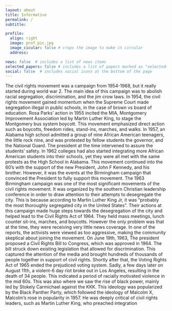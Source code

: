 ```yaml
---
layout: about
title: Informative
permalink: /
subtitle: 

profile:
  align: right
  image: prof_pic.jpg
  image_cicular: false # crops the image to make it circular
  address:

news: false  # includes a list of news items
selected_papers: false # includes a list of papers marked as "selected={true}"
social: false  # includes social icons at the bottom of the page
---
```


The civil rights movement was a campaign from 1954-1968, but it really started during world war 2. The main idea of this campaign was to abolish racial segregation, discrimination, and the jim crow laws. In 1954, the civil rights movement gained momentum when the Supreme Court made segregation illegal in public schools, in the case of brown vs board of education. Rosa Parks’ action in 1955 incited the MIA, Montgomery Improvement Association led by Martin Luther King, to stage the Montgomery bus system boycott. This movement emphasized direct action such as boycotts, freedom rides, stand-ins, marches, and walks.  In 1957, an Alabama high school admitted a group of nine African American teenagers, the little rock nine,  and was protested by fellow students the governor, and the National Guard. The president at the time intervened to assure the students’ safety. In 1962 colleges had also started integrating more African American students into their schools, yet they were all met with the same protests as the High School in Alabama. This movement continued into the 60’s with the support of the new President, John F Kennedy, and his brother. However, it was the events at the Birmingham campaign that convinced the President to fully support this movement. The 1963 Birmingham campaign was one of the most significant movements of the civil rights movement. It was organized by the southern Christian leadership conference in order to draw attention to their attempts to desegregate the city. This is because according to Martin Luther King Jr, it was “probably the most thoroughly segregated city in the United States”. Their actions at this campaign made huge steps towards the desegregation of the city and helped lead to the Civil Rights Act of 1964. They held mass meetings, lunch counter sit-ins, marches, and boycotts. However the only problem was that at the time, they were receiving very little news coverage. In one of the reports, the activists were viewed as too aggressive, making the community skeptical about joining the movement. On June 19th, 1963, The president proposed a Civil Rights Bill to Congress, which was approved in 1964. The bill struck down existing legislation that allowed for discrimination. This captured the attention of the media and brought hundreds of thousands of people together in support of civil rights. Shortly after that, the Voting Rights Act of 1965 ended the prejudiced voting system. Sadly, a few days later on August 11th, a violent-6 day riot broke out in Los Angeles, resulting in the death of 34 people. This indicated a period of racially motivated violence in the mid 60s. This was also where we saw the rise of black power, mainly led by Stokely Carmichael against the KKK. This ideology was popularized by the Black Panther Party, which followed the ideology of Malcolm X, 
Malcolm’s rose in popularity in 1957. He was deeply critical of civil rights leaders, such as Martin Luther King, who preached integration 
